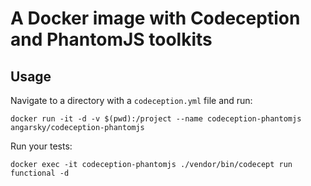 # A Docker image with Codeception and PhantomJS toolkits

## Usage

Navigate to a directory with a ```codeception.yml``` file and run:

```
docker run -it -d -v $(pwd):/project --name codeception-phantomjs angarsky/codeception-phantomjs
```

Run your tests:

```
docker exec -it codeception-phantomjs ./vendor/bin/codecept run functional -d
```
